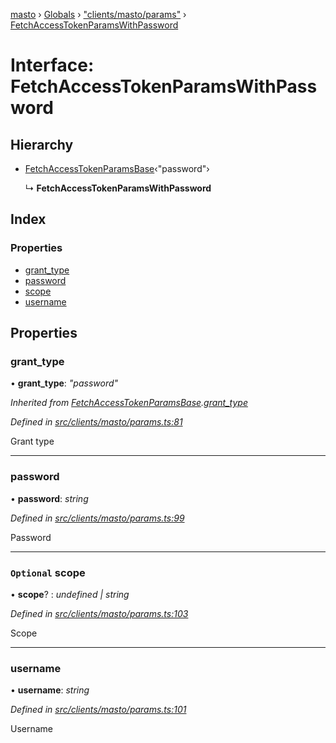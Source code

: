 [masto](../README.md) › [Globals](../globals.md) › ["clients/masto/params"](../modules/_clients_masto_params_.md) › [FetchAccessTokenParamsWithPassword](_clients_masto_params_.fetchaccesstokenparamswithpassword.md)

# Interface: FetchAccessTokenParamsWithPassword

## Hierarchy

* [FetchAccessTokenParamsBase](_clients_masto_params_.fetchaccesstokenparamsbase.md)‹"password"›

  ↳ **FetchAccessTokenParamsWithPassword**

## Index

### Properties

* [grant_type](_clients_masto_params_.fetchaccesstokenparamswithpassword.md#grant_type)
* [password](_clients_masto_params_.fetchaccesstokenparamswithpassword.md#password)
* [scope](_clients_masto_params_.fetchaccesstokenparamswithpassword.md#optional-scope)
* [username](_clients_masto_params_.fetchaccesstokenparamswithpassword.md#username)

## Properties

###  grant_type

• **grant_type**: *"password"*

*Inherited from [FetchAccessTokenParamsBase](_clients_masto_params_.fetchaccesstokenparamsbase.md).[grant_type](_clients_masto_params_.fetchaccesstokenparamsbase.md#grant_type)*

*Defined in [src/clients/masto/params.ts:81](https://github.com/neet/masto.js/blob/b9f6bdd/src/clients/masto/params.ts#L81)*

Grant type

___

###  password

• **password**: *string*

*Defined in [src/clients/masto/params.ts:99](https://github.com/neet/masto.js/blob/b9f6bdd/src/clients/masto/params.ts#L99)*

Password

___

### `Optional` scope

• **scope**? : *undefined | string*

*Defined in [src/clients/masto/params.ts:103](https://github.com/neet/masto.js/blob/b9f6bdd/src/clients/masto/params.ts#L103)*

Scope

___

###  username

• **username**: *string*

*Defined in [src/clients/masto/params.ts:101](https://github.com/neet/masto.js/blob/b9f6bdd/src/clients/masto/params.ts#L101)*

Username
